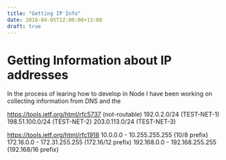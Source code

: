 ```yaml
---
title: "Getting IP Info"
date: 2018-04-05T12:00:00+13:00
draft: true
---
```


# Getting Information about IP addresses
In the process of learing how to develop in Node I have been working on collecting information from DNS and the 



https://tools.ietf.org/html/rfc5737  (not-routable)
192.0.2.0/24 (TEST-NET-1)
198.51.100.0/24 (TEST-NET-2)
203.0.113.0/24 (TEST-NET-3)

https://tools.ietf.org/html/rfc1918
10.0.0.0        -   10.255.255.255  (10/8 prefix)
172.16.0.0      -   172.31.255.255  (172.16/12 prefix)
192.168.0.0     -   192.168.255.255 (192.168/16 prefix)

